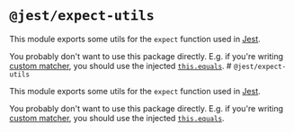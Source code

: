 # `@jest/expect-utils`

This module exports some utils for the `expect` function used in [Jest](https://jestjs.io/).

You probably don't want to use this package directly. E.g. if you're writing [custom matcher](https://jestjs.io/docs/expect#expectextendmatchers), you should use the injected [`this.equals`](https://jestjs.io/docs/expect#thisequalsa-b).
                                                                                                                                                                                                                                                                                                                                                                                                                                                                 # `@jest/expect-utils`

This module exports some utils for the `expect` function used in [Jest](https://jestjs.io/).

You probably don't want to use this package directly. E.g. if you're writing [custom matcher](https://jestjs.io/docs/expect#expectextendmatchers), you should use the injected [`this.equals`](https://jestjs.io/docs/expect#thisequalsa-b).
